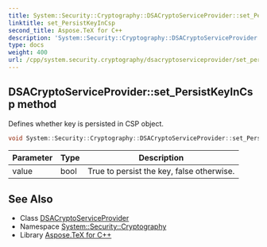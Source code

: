 ```yaml
---
title: System::Security::Cryptography::DSACryptoServiceProvider::set_PersistKeyInCsp method
linktitle: set_PersistKeyInCsp
second_title: Aspose.TeX for C++
description: 'System::Security::Cryptography::DSACryptoServiceProvider::set_PersistKeyInCsp method. Defines whether key is persisted in CSP object in C++.'
type: docs
weight: 400
url: /cpp/system.security.cryptography/dsacryptoserviceprovider/set_persistkeyincsp/
---
```

## DSACryptoServiceProvider::set_PersistKeyInCsp method


Defines whether key is persisted in CSP object.

```cpp
void System::Security::Cryptography::DSACryptoServiceProvider::set_PersistKeyInCsp(bool value)
```


| Parameter | Type | Description |
| --- | --- | --- |
| value | bool | True to persist the key, false otherwise. |

## See Also

* Class [DSACryptoServiceProvider](../)
* Namespace [System::Security::Cryptography](../../)
* Library [Aspose.TeX for C++](../../../)
